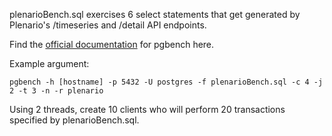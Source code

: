 plenarioBench.sql exercises 6 select statements that get generated by Plenario's /timeseries and /detail API endpoints. 

Find the [official documentation](http://www.postgresql.org/docs/9.4/static/pgbench.html)
for pgbench here.



Example argument:
```
pgbench -h [hostname] -p 5432 -U postgres -f plenarioBench.sql -c 4 -j 2 -t 3 -n -r plenario
```

Using 2 threads, create 10 clients who will perform 20 transactions specified by plenarioBench.sql.